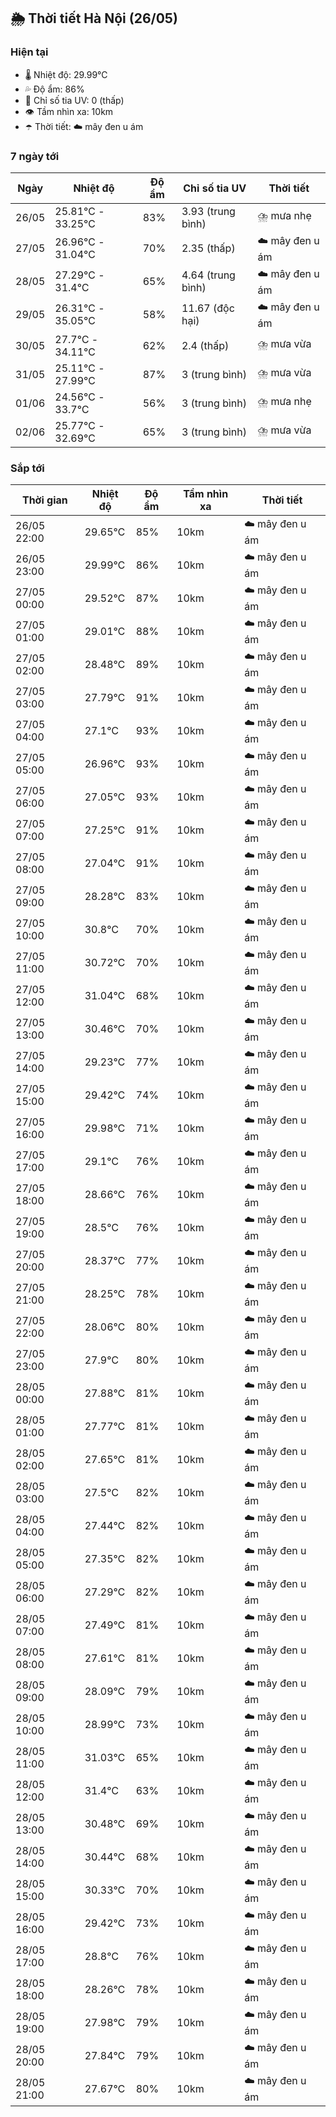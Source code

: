 ## 🌦️ Thời tiết Hà Nội (26/05)

### Hiện tại

- 🌡️ Nhiệt độ: 29.99℃
- 💦 Độ ẩm: 86%
- 🌟 Chỉ số tia UV: 0 (thấp)
- 👁️ Tầm nhìn xa: 10km
- ☂️ Thời tiết: ☁️ mây đen u ám

### 7 ngày tới

| Ngày | Nhiệt độ | Độ ẩm | Chỉ số tia UV | Thời tiết |
| --- | --- | --- | --- | --- |
| 26/05 | 25.81℃ - 33.25℃ | 83% | 3.93 (trung bình) | ⛈️ mưa nhẹ |
| 27/05 | 26.96℃ - 31.04℃ | 70% | 2.35 (thấp) | ☁️ mây đen u ám |
| 28/05 | 27.29℃ - 31.4℃ | 65% | 4.64 (trung bình) | ☁️ mây đen u ám |
| 29/05 | 26.31℃ - 35.05℃ | 58% | 11.67 (độc hại) | ☁️ mây đen u ám |
| 30/05 | 27.7℃ - 34.11℃ | 62% | 2.4 (thấp) | ⛈️ mưa vừa |
| 31/05 | 25.11℃ - 27.99℃ | 87% | 3 (trung bình) | ⛈️ mưa vừa |
| 01/06 | 24.56℃ - 33.7℃ | 56% | 3 (trung bình) | ⛈️ mưa nhẹ |
| 02/06 | 25.77℃ - 32.69℃ | 65% | 3 (trung bình) | ⛈️ mưa vừa |

### Sắp tới

| Thời gian | Nhiệt độ | Độ ẩm | Tầm nhìn xa | Thời tiết |
| --- | --- | --- | --- | --- |
| 26/05 22:00 | 29.65℃ | 85% | 10km | ☁️ mây đen u ám |
| 26/05 23:00 | 29.99℃ | 86% | 10km | ☁️ mây đen u ám |
| 27/05 00:00 | 29.52℃ | 87% | 10km | ☁️ mây đen u ám |
| 27/05 01:00 | 29.01℃ | 88% | 10km | ☁️ mây đen u ám |
| 27/05 02:00 | 28.48℃ | 89% | 10km | ☁️ mây đen u ám |
| 27/05 03:00 | 27.79℃ | 91% | 10km | ☁️ mây đen u ám |
| 27/05 04:00 | 27.1℃ | 93% | 10km | ☁️ mây đen u ám |
| 27/05 05:00 | 26.96℃ | 93% | 10km | ☁️ mây đen u ám |
| 27/05 06:00 | 27.05℃ | 93% | 10km | ☁️ mây đen u ám |
| 27/05 07:00 | 27.25℃ | 91% | 10km | ☁️ mây đen u ám |
| 27/05 08:00 | 27.04℃ | 91% | 10km | ☁️ mây đen u ám |
| 27/05 09:00 | 28.28℃ | 83% | 10km | ☁️ mây đen u ám |
| 27/05 10:00 | 30.8℃ | 70% | 10km | ☁️ mây đen u ám |
| 27/05 11:00 | 30.72℃ | 70% | 10km | ☁️ mây đen u ám |
| 27/05 12:00 | 31.04℃ | 68% | 10km | ☁️ mây đen u ám |
| 27/05 13:00 | 30.46℃ | 70% | 10km | ☁️ mây đen u ám |
| 27/05 14:00 | 29.23℃ | 77% | 10km | ☁️ mây đen u ám |
| 27/05 15:00 | 29.42℃ | 74% | 10km | ☁️ mây đen u ám |
| 27/05 16:00 | 29.98℃ | 71% | 10km | ☁️ mây đen u ám |
| 27/05 17:00 | 29.1℃ | 76% | 10km | ☁️ mây đen u ám |
| 27/05 18:00 | 28.66℃ | 76% | 10km | ☁️ mây đen u ám |
| 27/05 19:00 | 28.5℃ | 76% | 10km | ☁️ mây đen u ám |
| 27/05 20:00 | 28.37℃ | 77% | 10km | ☁️ mây đen u ám |
| 27/05 21:00 | 28.25℃ | 78% | 10km | ☁️ mây đen u ám |
| 27/05 22:00 | 28.06℃ | 80% | 10km | ☁️ mây đen u ám |
| 27/05 23:00 | 27.9℃ | 80% | 10km | ☁️ mây đen u ám |
| 28/05 00:00 | 27.88℃ | 81% | 10km | ☁️ mây đen u ám |
| 28/05 01:00 | 27.77℃ | 81% | 10km | ☁️ mây đen u ám |
| 28/05 02:00 | 27.65℃ | 81% | 10km | ☁️ mây đen u ám |
| 28/05 03:00 | 27.5℃ | 82% | 10km | ☁️ mây đen u ám |
| 28/05 04:00 | 27.44℃ | 82% | 10km | ☁️ mây đen u ám |
| 28/05 05:00 | 27.35℃ | 82% | 10km | ☁️ mây đen u ám |
| 28/05 06:00 | 27.29℃ | 82% | 10km | ☁️ mây đen u ám |
| 28/05 07:00 | 27.49℃ | 81% | 10km | ☁️ mây đen u ám |
| 28/05 08:00 | 27.61℃ | 81% | 10km | ☁️ mây đen u ám |
| 28/05 09:00 | 28.09℃ | 79% | 10km | ☁️ mây đen u ám |
| 28/05 10:00 | 28.99℃ | 73% | 10km | ☁️ mây đen u ám |
| 28/05 11:00 | 31.03℃ | 65% | 10km | ☁️ mây đen u ám |
| 28/05 12:00 | 31.4℃ | 63% | 10km | ☁️ mây đen u ám |
| 28/05 13:00 | 30.48℃ | 69% | 10km | ☁️ mây đen u ám |
| 28/05 14:00 | 30.44℃ | 68% | 10km | ☁️ mây đen u ám |
| 28/05 15:00 | 30.33℃ | 70% | 10km | ☁️ mây đen u ám |
| 28/05 16:00 | 29.42℃ | 73% | 10km | ☁️ mây đen u ám |
| 28/05 17:00 | 28.8℃ | 76% | 10km | ☁️ mây đen u ám |
| 28/05 18:00 | 28.26℃ | 78% | 10km | ☁️ mây đen u ám |
| 28/05 19:00 | 27.98℃ | 79% | 10km | ☁️ mây đen u ám |
| 28/05 20:00 | 27.84℃ | 79% | 10km | ☁️ mây đen u ám |
| 28/05 21:00 | 27.67℃ | 80% | 10km | ☁️ mây đen u ám |
